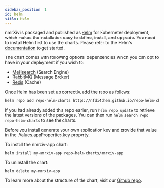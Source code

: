 ```yaml
---
sidebar_position: 1
id: helm
title: Helm
---
```


nmrXiv is packaged and published as [Helm](https://helm.sh/) for Kubernetes deployment, which makes the installation easy to define, install, and upgrade.
You need to install Helm first to use the charts. Please refer to the Helm's [documentation](https://helm.sh/docs) to get started.

The chart comes with following optional dependencies which you can opt to have in your deployment if you wish to:
* [Meilisearch](https://docs.meilisearch.com/) (Search Engine)
* [RabbitMQ](https://www.rabbitmq.com/documentation.html) (Message Broker)
* [Redis](https://redis.io/documentation) (Cache)


Once Helm has been set up correctly, add the repo as follows:

```bash
helm repo add repo-helm-charts https://nfdi4chem.github.io/repo-helm-charts/
```

If you had already added this repo earlier, run `helm repo update` to retrieve
the latest versions of the packages.  You can then run `helm search repo
repo-helm-charts` to see the charts.

Before you install [generate your own application key](https://stackoverflow.com/questions/33370134/when-to-generate-a-new-application-key-in-laravel) and provide that value in the .Values.appProperties.key property.

To install the nmrxiv-app chart:

    helm install my-nmrxiv-app repo-helm-charts/nmrxiv-app

To uninstall the chart:

    helm delete my-nmrxiv-app


To learn more about the structure of the chart, visit our [Github repo](https://github.com/NFDI4Chem/repo-helm-charts).

